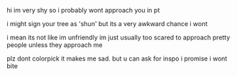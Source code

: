 hi im very shy so i probably wont approach you in pt

i might sign your tree as 'shun' but its a very awkward chance i wont

i mean its not like im unfriendly im just usually too scared to approach pretty people unless they approach me

plz dont colorpick it makes me sad. but u can ask for inspo i promise i wont bite
